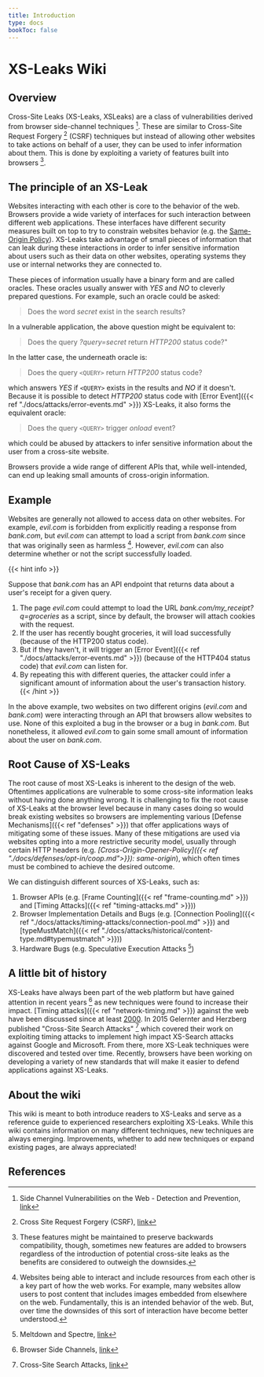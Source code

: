 ```yaml
---
title: Introduction
type: docs
bookToc: false
---
```


# XS-Leaks Wiki
## Overview

Cross-Site Leaks (XS-Leaks, XSLeaks) are a class of vulnerabilities derived from browser side-channel techniques [^side-channel]. These are similar to Cross-Site Request Forgery [^csrf] (CSRF) techniques but instead of allowing other websites to take actions on behalf of a user, they can be used to infer information about them. This is done by exploiting a variety of features built into browsers [^browser-features].


## The principle of an XS-Leak

Websites interacting with each other is core to the behavior of the web. Browsers provide a wide variety of interfaces for such interaction between different web applications. These interfaces have different security measures built on top to try to constrain websites behavior (e.g. the [Same-Origin Policy](https://developer.mozilla.org/en-US/docs/Web/Security/Same-origin_policy)). XS-Leaks take advantage of small pieces of information that can leak during these interactions in order to infer sensitive information about users such as their data on other websites, operating systems they use or internal networks they are connected to. 

These pieces of information usually have a binary form and are called oracles. These oracles usually answer with *YES* and *NO* to cleverly prepared questions. For example, such an oracle could be asked:

> Does the word *secret* exist in the search results?

In a vulnerable application, the above question might be equivalent to:

> Does the query *?query=secret* return *HTTP200* status code?"

In the latter case, the underneath oracle is: 

> Does the query `<QUERY>` return *HTTP200* status code? 

which answers *YES* if `<QUERY>` exists in the results and *NO* if it doesn't. Because it is possible to detect *HTTP200* status code with [Error Event]({{< ref "./docs/attacks/error-events.md" >}}) XS-Leaks, it also forms the equivalent oracle: 

> Does the query `<QUERY>` trigger *onload* event?
 
which could be abused by attackers to infer sensitive information about the user from a cross-site website.   

Browsers provide a wide range of different APIs that, while well-intended, can end up leaking small amounts of cross-origin information.

## Example

Websites are generally not allowed to access data on other websites. For example, *evil.com* is forbidden from explicitly reading a response from *bank.com*, but *evil.com* can attempt to load a script from *bank.com* since that was originally seen as harmless [^harmless]. However, *evil.com* can also determine whether or not the script successfully loaded.

{{< hint info >}}

Suppose that *bank.com* has an API endpoint that returns data about a user's receipt for a given query.

1. The page *evil.com* could attempt to load the URL *bank.com/my_receipt?q=groceries* as a script, since by default, the browser will attach cookies with the request.
2. If the user has recently bought groceries, it will load successfully (because of the HTTP200 status code).
3. But if they haven't, it will trigger an [Error Event]({{< ref "./docs/attacks/error-events.md" >}}) (because of the HTTP404 status code) that *evil.com* can listen for.
4. By repeating this with different queries, the attacker could infer a significant amount of information about the user's transaction history.
{{< /hint >}}

In the above example, two websites on two different origins (*evil.com* and *bank.com*) were interacting through an API that browsers allow websites to use. None of this exploited a bug in the browser or a bug in *bank.com*. But nonetheless, it allowed *evil.com* to gain some small amount of information about the user on *bank.com*.  



## Root Cause of XS-Leaks

The root cause of most XS-Leaks is inherent to the design of the web. Oftentimes applications are vulnerable to some cross-site information leaks without having done anything wrong. It is challenging to fix the root cause of XS-Leaks at the browser level because in many cases doing so would break existing websites so browsers are implementing various [Defense Mechanisms]({{< ref "defenses" >}}) that offer applications ways of mitigating some of these issues. Many of these mitigations are used via websites opting into a more restrictive security model, usually through certain HTTP headers (e.g. *[Cross-Origin-Opener-Policy]({{< ref "./docs/defenses/opt-in/coop.md">}}): same-origin*), which often times must be combined to achieve the desired outcome.

We can distinguish different sources of XS-Leaks, such as:

1. Browser APIs (e.g. [Frame Counting]({{< ref "frame-counting.md" >}}) and [Timing Attacks]({{< ref "timing-attacks.md" >}}))
2. Browser Implementation Details and Bugs (e.g. [Connection Pooling]({{< ref "./docs/attacks/timing-attacks/connection-pool.md" >}}) and [typeMustMatch]({{< ref "./docs/attacks/historical/content-type.md#typemustmatch" >}}))
3. Hardware Bugs (e.g. Speculative Execution Attacks [^spectre])

## A little bit of history

XS-Leaks have always been part of the web platform but have gained attention in recent years [^old-wiki] as new techniques were found to increase their impact. [Timing attacks]({{< ref "network-timing.md" >}}) against the web have been discussed since at least [2000](https://dl.acm.org/doi/10.1145/352600.352606). In 2015 Gelernter and Herzberg published "Cross-Site Search Attacks" [^xs-search-first] which covered their work on exploiting timing attacks to implement high impact XS-Search attacks against Google and Microsoft. From there, more XS-Leak techniques were discovered and tested over time. Recently, browsers have been working on developing a variety of new standards that will make it easier to defend applications against XS-Leaks.

## About the wiki

This wiki is meant to both introduce readers to XS-Leaks and serve as a reference guide to experienced researchers exploiting XS-Leaks. While this wiki contains information on many different techniques, new techniques are always emerging. Improvements, whether to add new techniques or expand existing pages, are always appreciated!

## References
[^side-channel]: Side Channel Vulnerabilities on the Web - Detection and Prevention, [link](https://owasp.org/www-pdf-archive/Side_Channel_Vulnerabilities.pdf)
[^csrf]: Cross Site Request Forgery (CSRF), [link](https://owasp.org/www-community/attacks/csrf)
[^browser-features]: These features might be maintained to preserve backwards compatibility, though, sometimes new features are added to browsers regardless of the introduction of potential cross-site leaks [^STTF] as the benefits are considered to outweigh the downsides.
[^STTF]: One of the examples for a feature with an accepted risk is [Scroll to Text Fragment]({{< ref "scroll-to-text-fragment.md" >}})
[^harmless]: Websites being able to interact and include resources from each other is a key part of how the web works. For example, many websites allow users to post content that includes images embedded from elsewhere on the web. Fundamentally, this is an intended behavior of the web. But, over time the downsides of this sort of interaction have become better understood.
[^old-wiki]: Browser Side Channels, [link](https://github.com/xsleaks/xsleaks/wiki/Browser-Side-Channels)
[^xs-search-first]: Cross-Site Search Attacks, [link](https://446h.cybersec.fun/xssearch.pdf)
[^spectre]: Meltdown and Spectre, [link](https://spectreattack.com/)
